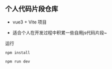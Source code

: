 ## 个人代码片段仓库

- vue3 + Vite 项目

- 适合个人在开发过程中积累一些自用js代码片段~

运行

```
npm install
```

```
npm run dev
```
